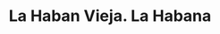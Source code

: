 ---
title: La Haban Vieja. La Habana
url: /la-haban-vieja-la-habana/
latitude: 23.135
longitude: -82.354
---